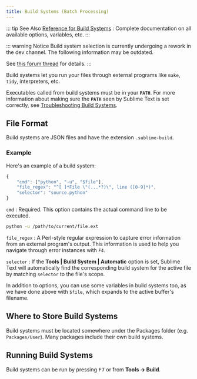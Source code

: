 ```yaml
---
title: Build Systems (Batch Processing)
---
```


::: tip See Also
[Reference for Build Systems](/reference/build_systems.html)
: Complete documentation on all available options, variables, etc.
:::

::: warning Notice
Build system selection is currently
undergoing a rework in the dev channel.
The following information may be outdated.

See [this forum thread](https://forum.sublimetext.com/t/build-systems/14435) for details.
:::

Build systems let you run your files
through external programs like
`make`, `tidy`, interpreters, etc.

Executables called from build systems
must be in your **`PATH`**.
For more information about making sure
the **`PATH`** seen by Sublime Text
is set correctly, 
see [Troubleshooting Build Systems](/reference/build_systems.html#troubleshooting-build-systems).


## File Format

Build systems are JSON files
and have the extension `.sublime-build`.

### Example

Here's an example of a build system:

```js
{
    "cmd": ["python", "-u", "$file"],
    "file_regex": "^[ ]*File \"(...*?)\", line ([0-9]*)",
    "selector": "source.python"
}
```

`cmd`
: Required. This option contains the actual command line
  to be executed.

  ```bash
  python -u /path/to/current/file.ext
  ```

`file_regex`
: A Perl-style regular expression
  to capture error information
  from an external program's output.
  This information is used
  to help you navigate through error instances with `F4`.

`selector`
: If the **Tools | Build System | Automatic** option is set,
  Sublime Text will automatically find
  the corresponding build system for the active file
  by matching `selector` to the file's scope.

In addition to options,
you can use some variables in build systems too,
as we have done above with `$file`,
which expands to the active buffer's filename.


## Where to Store Build Systems

Build systems must be located somewhere
under the Packages folder
(e.g. `Packages/User`).
Many packages include their own build systems.


## Running Build Systems

Build systems can be run by pressing <kbd>F7</kbd>
or from **Tools → Build**.
